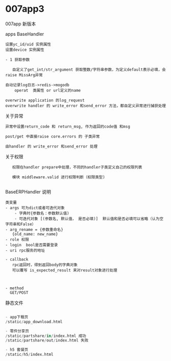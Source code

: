 # 007app3

007app 新版本

apps
    BaseHandler
    
    设置yc_id/uid 实例属性
    设置device 实例属性
    
    - 1 获取参数

       自定义了get_int/str_argument 获取整数/字符串参数，为定义default表示必填，会raise MissArg异常

    自动记录log日志->redis->mogodb
        operat  类属性 or url定义的name

    overwrite application 的log_request
    overwrite handler 的 write_error 和send_error 方法，都自定义异常进行捕获处理

关于异常

    异常中设置return_code 和 return_msg, 作为返回的code值 和msg

    post/get 中直接raise core.errors 的 子类异常

    由handler 的 write_error 和send_error 处理



关于权限

```
   权限在handler prepare中处理，不同的handler子类定义自己的权限列表
   
   模块 middleware.valid 进行权限判断（权限类型)
   
```


BaseERPHandler 说明

```
类变量
- args 可为dict或者可迭代对象
    - 字典时{参数名：参数默认值)
    - 可迭代对象 [(参数名, 默认值， 是否必填)]  默认值和是否必填可以省略（认为空字符串和False）
- arg_rename = {参数重命名}
   {old_name: new_name}
- role 权限
- login  bool是否需要登录
- uri rpc服务的地址

- callback
   rpc返回时，得到返回body的字典对象
   可以覆写 is_expected_result 来对result对象进行处理



- method
  GET/POST
```


静态文件

```python

- app下载页
/static/app_download.html

- 零件分享页
/static/partshare/in/index.html 成功
/static/partshare/out/index.html 失败

- h5 套餐页
/static/h5/index.html
```
